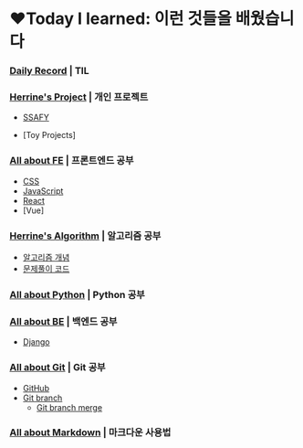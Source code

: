# ❤️Today I learned: 이런 것들을 배웠습니다

### [Daily Record](https://github.com/HerrineKim/TIL/tree/master/Daily%20Record) | TIL



### [Herrine's Project](https://github.com/HerrineKim/TIL/tree/master/Herrine's%20Project) | 개인 프로젝트

- [SSAFY](https://github.com/HerrineKim/TIL/tree/master/Herrine's%20Project/SSAFY)

- [Toy Projects]



### [All about FE](https://github.com/HerrineKim/TIL/tree/master/All%20about%20FE) | 프론트엔드 공부

- [CSS](https://github.com/HerrineKim/TIL/tree/master/All%20about%20FE/CSS)
- [JavaScript](https://github.com/HerrineKim/TIL/tree/master/All%20about%20FE/Javascript)
- [React](https://github.com/HerrineKim/TIL/tree/master/All%20about%20FE/React)
- [Vue]



### [Herrine's Algorithm](https://github.com/HerrineKim/TIL/tree/master/Herrine's%20Algorithm) | 알고리즘 공부

- [알고리즘 개념](https://github.com/HerrineKim/TIL/tree/master/Herrine's%20Algorithm/%EC%95%8C%EA%B3%A0%EB%A6%AC%EC%A6%98%20%EA%B0%9C%EB%85%90)
- [문제풀이 코드](https://github.com/HerrineKim/TIL/tree/master/Herrine's%20Algorithm/PS%20codes)



### [All about Python](https://github.com/HerrineKim/TIL/tree/master/All%20about%20Python/02_python) | Python 공부



### [All about BE](https://github.com/HerrineKim/TIL/tree/master/All%20about%20BE/All%20about%20Django) | 백엔드 공부

- [Django](https://github.com/HerrineKim/TIL/tree/master/All%20about%20BE/Django)



### [All about Git](https://github.com/HerrineKim/TIL/tree/master/All%20about%20Git/git%20and%20github(%EC%A2%85%ED%95%A9)) | Git 공부

- [GitHub](https://github.com/HerrineKim/TIL/blob/master/All%20about%20Git/GitHub.md)
- [Git branch](https://github.com/HerrineKim/TIL/blob/master/All%20about%20Git/Git%20branch.md)
  - [Git branch merge](https://github.com/HerrineKim/TIL/blob/master/All%20about%20Git/Git%20branch%20merge.md)

### [All about Markdown](https://github.com/HerrineKim/TIL/tree/master/All%20about%20Markdown) | 마크다운 사용법
